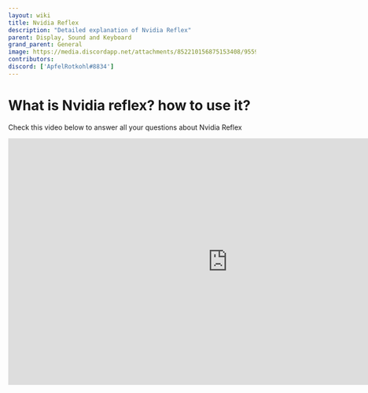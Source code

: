 ```yaml
---
layout: wiki
title: Nvidia Reflex
description: "Detailed explanation of Nvidia Reflex"
parent: Display, Sound and Keyboard
grand_parent: General
image: https://media.discordapp.net/attachments/852210156875153408/955908527724068894/unknown.png
contributors:
discord: ['ApfelRotkohl#8834']
---
```


# What is Nvidia reflex? how to use it? 

Check this video below to answer all your questions about Nvidia Reflex

<iframe width="892" height="502" src="https://www.youtube.com/embed/Gub1bI12ODY" title="G-Sync & Reflex Low Latency - How To Use Both" frameborder="0" allow="accelerometer; autoplay; clipboard-write; encrypted-media; gyroscope; picture-in-picture" allowfullscreen></iframe>
